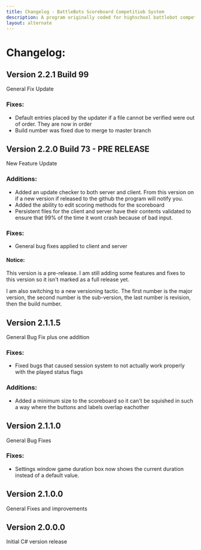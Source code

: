 ```yaml
---
title: Changelog - BattleBots Scoreboard Competitiob System
description: A program originally coded for highschool battlebot competitions.
layout: alternate
---
```



# Changelog:

## Version 2.2.1 Build 99

General Fix Update

### Fixes:
* Default entries placed by the updater if a file cannot be verified were out of order. They are now in order
* Build number was fixed due to merge to master branch

## Version 2.2.0 Build 73 - PRE RELEASE

New Feature Update

### Additions:
* Added an update checker to both server and client. From this version on if a new version if released to the github the program will notify you.
* Added the ability to edit scoring methods for the scoreboard
* Persistent files for the client and server have their contents validated to ensure that 99% of the time it wont crash because of bad input.

### Fixes:
* General bug fixes applied to client and server

#### Notice:
This version is a pre-release. I am still adding some features and fixes to this version so it isn't marked as a full release yet.

I am also switching to a new versioning tactic. The first number is the major version, the second number is the sub-version, the last number is revision, then the build number.

## Version 2.1.1.5

General Bug Fix plus one addition

### Fixes:
* Fixed bugs that caused session system to not actually work properly with the played status flags

### Additions:
* Added a minimum size to the scoreboard so it can't be squished in such a way where the buttons and labels overlap eachother

## Version 2.1.1.0

General Bug Fixes

### Fixes:
* Settings window game duration box now shows the current duration instead of a default value.

## Version 2.1.0.0

General Fixes and improvements

## Version 2.0.0.0

Initial C# version release